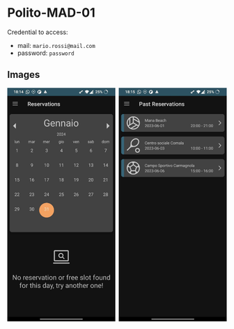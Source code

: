 # Polito-MAD-01

Credential to access:
- mail: `mario.rossi@mail.com` 
- password: `password`

## Images

![screenshot](./screenshot.png)
